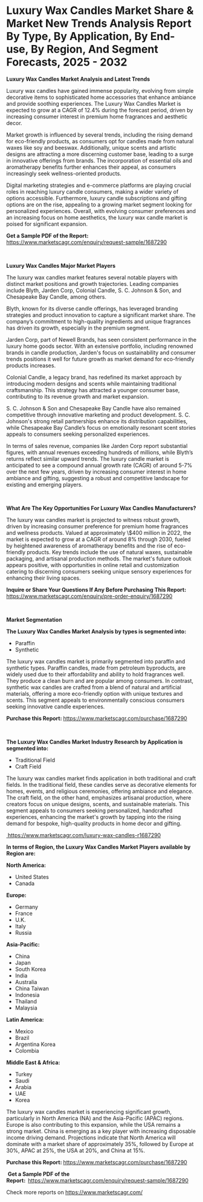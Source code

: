 <p><h1>Luxury Wax Candles Market Share & Market New Trends Analysis Report By Type, By Application, By End-use, By Region, And Segment Forecasts, 2025 - 2032</h1></p><p><strong>Luxury Wax Candles Market Analysis and Latest Trends</strong></p>
<p><p>Luxury wax candles have gained immense popularity, evolving from simple decorative items to sophisticated home accessories that enhance ambiance and provide soothing experiences. The Luxury Wax Candles Market is expected to grow at a CAGR of 12.4% during the forecast period, driven by increasing consumer interest in premium home fragrances and aesthetic decor.</p><p>Market growth is influenced by several trends, including the rising demand for eco-friendly products, as consumers opt for candles made from natural waxes like soy and beeswax. Additionally, unique scents and artistic designs are attracting a more discerning customer base, leading to a surge in innovative offerings from brands. The incorporation of essential oils and aromatherapy benefits further enhances their appeal, as consumers increasingly seek wellness-oriented products.</p><p>Digital marketing strategies and e-commerce platforms are playing crucial roles in reaching luxury candle consumers, making a wider variety of options accessible. Furthermore, luxury candle subscriptions and gifting options are on the rise, appealing to a growing market segment looking for personalized experiences. Overall, with evolving consumer preferences and an increasing focus on home aesthetics, the luxury wax candle market is poised for significant expansion.</p></p>
<p><strong>Get a Sample PDF of the Report:&nbsp;</strong> <a href="https://www.marketscagr.com/enquiry/request-sample/1687290?utm_campaign=2468&utm_medium=2&utm_source=Github&utm_content=ia&utm_term=26032025&utm_id=luxury-wax-candles">https://www.marketscagr.com/enquiry/request-sample/1687290</a></p>
<p>&nbsp;</p>
<p><strong>Luxury Wax Candles Major Market Players</strong></p>
<p><p>The luxury wax candles market features several notable players with distinct market positions and growth trajectories. Leading companies include Blyth, Jarden Corp, Colonial Candle, S. C. Johnson & Son, and Chesapeake Bay Candle, among others. </p><p>Blyth, known for its diverse candle offerings, has leveraged branding strategies and product innovation to capture a significant market share. The company’s commitment to high-quality ingredients and unique fragrances has driven its growth, especially in the premium segment.</p><p>Jarden Corp, part of Newell Brands, has seen consistent performance in the luxury home goods sector. With an extensive portfolio, including renowned brands in candle production, Jarden's focus on sustainability and consumer trends positions it well for future growth as market demand for eco-friendly products increases.</p><p>Colonial Candle, a legacy brand, has redefined its market approach by introducing modern designs and scents while maintaining traditional craftsmanship. This strategy has attracted a younger consumer base, contributing to its revenue growth and market expansion.</p><p>S. C. Johnson & Son and Chesapeake Bay Candle have also remained competitive through innovative marketing and product development. S. C. Johnson's strong retail partnerships enhance its distribution capabilities, while Chesapeake Bay Candle’s focus on emotionally resonant scent stories appeals to consumers seeking personalized experiences.</p><p>In terms of sales revenue, companies like Jarden Corp report substantial figures, with annual revenues exceeding hundreds of millions, while Blyth’s returns reflect similar upward trends. The luxury candle market is anticipated to see a compound annual growth rate (CAGR) of around 5-7% over the next few years, driven by increasing consumer interest in home ambiance and gifting, suggesting a robust and competitive landscape for existing and emerging players.</p></p>
<p>&nbsp;</p>
<p><strong>What Are The Key Opportunities For Luxury Wax Candles Manufacturers?</strong></p>
<p><p>The luxury wax candles market is projected to witness robust growth, driven by increasing consumer preference for premium home fragrances and wellness products. Valued at approximately \$400 million in 2022, the market is expected to grow at a CAGR of around 8% through 2030, fueled by heightened awareness of aromatherapy benefits and the rise of eco-friendly products. Key trends include the use of natural waxes, sustainable packaging, and artisanal production methods. The market's future outlook appears positive, with opportunities in online retail and customization catering to discerning consumers seeking unique sensory experiences for enhancing their living spaces.</p></p>
<p><strong>Inquire or Share Your Questions If Any Before Purchasing This Report:</strong> <a href="https://www.marketscagr.com/enquiry/pre-order-enquiry/1687290?utm_campaign=2468&utm_medium=2&utm_source=Github&utm_content=ia&utm_term=26032025&utm_id=luxury-wax-candles">https://www.marketscagr.com/enquiry/pre-order-enquiry/1687290</a></p>
<p>&nbsp;</p>
<p><strong>Market Segmentation</strong></p>
<p><strong>The Luxury Wax Candles Market Analysis by types is segmented into:</strong></p>
<p><ul><li>Paraffin</li><li>Synthetic</li></ul></p>
<p><p>The luxury wax candles market is primarily segmented into paraffin and synthetic types. Paraffin candles, made from petroleum byproducts, are widely used due to their affordability and ability to hold fragrances well. They produce a clean burn and are popular among consumers. In contrast, synthetic wax candles are crafted from a blend of natural and artificial materials, offering a more eco-friendly option with unique textures and scents. This segment appeals to environmentally conscious consumers seeking innovative candle experiences.</p></p>
<p><strong>Purchase this Report:&nbsp;</strong><a href="https://www.marketscagr.com/purchase/1687290?utm_campaign=2468&utm_medium=2&utm_source=Github&utm_content=ia&utm_term=26032025&utm_id=luxury-wax-candles">https://www.marketscagr.com/purchase/1687290</a></p>
<p>&nbsp;</p>
<p><strong>The Luxury Wax Candles Market Industry Research by Application is segmented into:</strong></p>
<p><ul><li>Traditional Field</li><li>Craft Field</li></ul></p>
<p><p>The luxury wax candles market finds application in both traditional and craft fields. In the traditional field, these candles serve as decorative elements for homes, events, and religious ceremonies, offering ambiance and elegance. The craft field, on the other hand, emphasizes artisanal production, where creators focus on unique designs, scents, and sustainable materials. This segment appeals to consumers seeking personalized, handcrafted experiences, enhancing the market's growth by tapping into the rising demand for bespoke, high-quality products in home decor and gifting.</p></p>
<p><a href="https://www.marketscagr.com/luxury-wax-candles-r1687290?utm_campaign=2468&utm_medium=2&utm_source=Github&utm_content=ia&utm_term=26032025&utm_id=luxury-wax-candles">&nbsp;https://www.marketscagr.com/luxury-wax-candles-r1687290</a></p>
<p><strong>In terms of Region, the Luxury Wax Candles Market Players available by Region are:</strong></p>
<p>
    <p> <strong> North America: </strong>
        <ul>
            <li>United States</li>
            <li>Canada</li>
        </ul>
        </p> 
    <p> <strong> Europe: </strong>
        <ul>
            <li>Germany</li>
            <li>France</li>
            <li>U.K.</li>
            <li>Italy</li>
            <li>Russia</li>
        </ul>
        </p> 
    <p> <strong> Asia-Pacific: </strong>
        <ul>
            <li>China</li>
            <li>Japan</li>
            <li>South Korea</li>
            <li>India</li>
            <li>Australia</li>
            <li>China Taiwan</li>
            <li>Indonesia</li>
            <li>Thailand</li>
            <li>Malaysia</li>
        </ul>
        </p> 
    <p> <strong> Latin America: </strong>
        <ul>
            <li>Mexico</li>
            <li>Brazil</li>
            <li>Argentina Korea</li>
            <li>Colombia</li>
        </ul>
        </p> 
    <p> <strong> Middle East & Africa: </strong>
        <ul>
            <li>Turkey</li>
            <li>Saudi</li>
            <li>Arabia</li>
            <li>UAE</li>
            <li>Korea</li>
        </ul>
    </p>
    </p>
<p><p>The luxury wax candles market is experiencing significant growth, particularly in North America (NA) and the Asia-Pacific (APAC) regions. Europe is also contributing to this expansion, while the USA remains a strong market. China is emerging as a key player with increasing disposable income driving demand. Projections indicate that North America will dominate with a market share of approximately 35%, followed by Europe at 30%, APAC at 25%, the USA at 20%, and China at 15%.</p></p>
<p><strong>Purchase this Report: </strong><a href="https://www.marketscagr.com/purchase/1687290?utm_campaign=2468&utm_medium=2&utm_source=Github&utm_content=ia&utm_term=26032025&utm_id=luxury-wax-candles">https://www.marketscagr.com/purchase/1687290</a></p>
<p>&nbsp;<strong>Get a Sample PDF of the Report:&nbsp;&nbsp;</strong><a href="https://www.marketscagr.com/enquiry/request-sample/1687290?utm_campaign=2468&utm_medium=2&utm_source=Github&utm_content=ia&utm_term=26032025&utm_id=luxury-wax-candles">https://www.marketscagr.com/enquiry/request-sample/1687290</a></p>
<p><strong></strong></p>
<p>Check more reports on <a href="https://www.marketscagr.com/?utm_campaign=2468&utm_medium=2&utm_source=Github&utm_content=ia&utm_term=26032025&utm_id=luxury-wax-candles">https://www.marketscagr.com/</a></p>